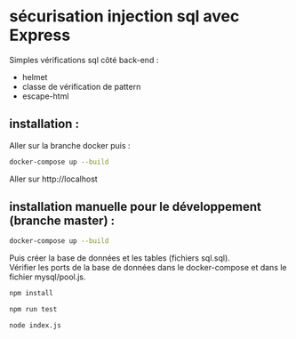 # sécurisation injection sql avec Express

Simples vérifications sql côté back-end :  
- helmet 
- classe de vérification de pattern  
- escape-html  

## installation : 

Aller sur la branche docker puis : 

```bash
docker-compose up --build
```  

Aller sur http://localhost 

## installation manuelle pour le développement (branche master) :  

```bash
docker-compose up --build
```  

Puis créer la base de données et les tables (fichiers sql.sql).  
Vérifier les ports de la base de données dans le docker-compose et dans le fichier mysql/pool.js.


```bash
npm install
```

```bash
npm run test
```

```bash
node index.js
```